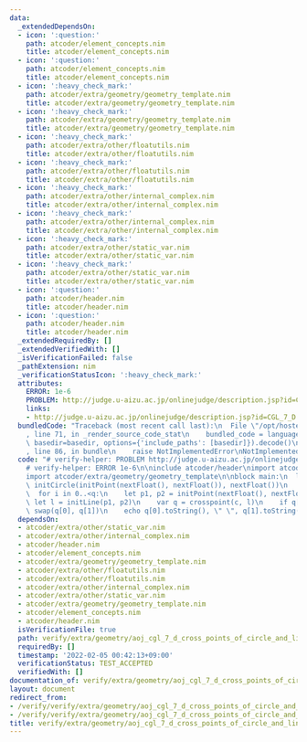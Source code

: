 ```yaml
---
data:
  _extendedDependsOn:
  - icon: ':question:'
    path: atcoder/element_concepts.nim
    title: atcoder/element_concepts.nim
  - icon: ':question:'
    path: atcoder/element_concepts.nim
    title: atcoder/element_concepts.nim
  - icon: ':heavy_check_mark:'
    path: atcoder/extra/geometry/geometry_template.nim
    title: atcoder/extra/geometry/geometry_template.nim
  - icon: ':heavy_check_mark:'
    path: atcoder/extra/geometry/geometry_template.nim
    title: atcoder/extra/geometry/geometry_template.nim
  - icon: ':heavy_check_mark:'
    path: atcoder/extra/other/floatutils.nim
    title: atcoder/extra/other/floatutils.nim
  - icon: ':heavy_check_mark:'
    path: atcoder/extra/other/floatutils.nim
    title: atcoder/extra/other/floatutils.nim
  - icon: ':heavy_check_mark:'
    path: atcoder/extra/other/internal_complex.nim
    title: atcoder/extra/other/internal_complex.nim
  - icon: ':heavy_check_mark:'
    path: atcoder/extra/other/internal_complex.nim
    title: atcoder/extra/other/internal_complex.nim
  - icon: ':heavy_check_mark:'
    path: atcoder/extra/other/static_var.nim
    title: atcoder/extra/other/static_var.nim
  - icon: ':heavy_check_mark:'
    path: atcoder/extra/other/static_var.nim
    title: atcoder/extra/other/static_var.nim
  - icon: ':question:'
    path: atcoder/header.nim
    title: atcoder/header.nim
  - icon: ':question:'
    path: atcoder/header.nim
    title: atcoder/header.nim
  _extendedRequiredBy: []
  _extendedVerifiedWith: []
  _isVerificationFailed: false
  _pathExtension: nim
  _verificationStatusIcon: ':heavy_check_mark:'
  attributes:
    ERROR: 1e-6
    PROBLEM: http://judge.u-aizu.ac.jp/onlinejudge/description.jsp?id=CGL_7_D
    links:
    - http://judge.u-aizu.ac.jp/onlinejudge/description.jsp?id=CGL_7_D
  bundledCode: "Traceback (most recent call last):\n  File \"/opt/hostedtoolcache/Python/3.10.5/x64/lib/python3.10/site-packages/onlinejudge_verify/documentation/build.py\"\
    , line 71, in _render_source_code_stat\n    bundled_code = language.bundle(stat.path,\
    \ basedir=basedir, options={'include_paths': [basedir]}).decode()\n  File \"/opt/hostedtoolcache/Python/3.10.5/x64/lib/python3.10/site-packages/onlinejudge_verify/languages/nim.py\"\
    , line 86, in bundle\n    raise NotImplementedError\nNotImplementedError\n"
  code: "# verify-helper: PROBLEM http://judge.u-aizu.ac.jp/onlinejudge/description.jsp?id=CGL_7_D\n\
    # verify-helper: ERROR 1e-6\n\ninclude atcoder/header\nimport atcoder/extra/other/floatutils\n\
    import atcoder/extra/geometry/geometry_template\n\nblock main:\n  let\n    c =\
    \ initCircle(initPoint(nextFloat(), nextFloat()), nextFloat())\n    q = nextInt()\n\
    \  for i in 0..<q:\n    let p1, p2 = initPoint(nextFloat(), nextFloat())\n   \
    \ let l = initLine(p1, p2)\n    var q = crosspoint(c, l)\n    if q[0] >~ q[1]:\
    \ swap(q[0], q[1])\n    echo q[0].toString(), \" \", q[1].toString()\n"
  dependsOn:
  - atcoder/extra/other/static_var.nim
  - atcoder/extra/other/internal_complex.nim
  - atcoder/header.nim
  - atcoder/element_concepts.nim
  - atcoder/extra/geometry/geometry_template.nim
  - atcoder/extra/other/floatutils.nim
  - atcoder/extra/other/floatutils.nim
  - atcoder/extra/other/internal_complex.nim
  - atcoder/extra/other/static_var.nim
  - atcoder/extra/geometry/geometry_template.nim
  - atcoder/element_concepts.nim
  - atcoder/header.nim
  isVerificationFile: true
  path: verify/extra/geometry/aoj_cgl_7_d_cross_points_of_circle_and_line_test.nim
  requiredBy: []
  timestamp: '2022-02-05 00:42:13+09:00'
  verificationStatus: TEST_ACCEPTED
  verifiedWith: []
documentation_of: verify/extra/geometry/aoj_cgl_7_d_cross_points_of_circle_and_line_test.nim
layout: document
redirect_from:
- /verify/verify/extra/geometry/aoj_cgl_7_d_cross_points_of_circle_and_line_test.nim
- /verify/verify/extra/geometry/aoj_cgl_7_d_cross_points_of_circle_and_line_test.nim.html
title: verify/extra/geometry/aoj_cgl_7_d_cross_points_of_circle_and_line_test.nim
---
```

